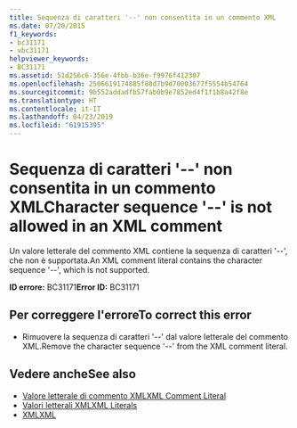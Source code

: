 ```yaml
---
title: Sequenza di caratteri '--' non consentita in un commento XML
ms.date: 07/20/2015
f1_keywords:
- bc31171
- vbc31171
helpviewer_keywords:
- BC31171
ms.assetid: 51d256c6-356e-4fbb-b36e-f9976f412307
ms.openlocfilehash: 2506619174885f88d7b9d70003677f5554b54764
ms.sourcegitcommit: 9b552addadfb57fab0b9e7852ed4f1f1b8a42f8e
ms.translationtype: HT
ms.contentlocale: it-IT
ms.lasthandoff: 04/23/2019
ms.locfileid: "61915395"
---
```

# <a name="character-sequence----is-not-allowed-in-an-xml-comment"></a><span data-ttu-id="38bc7-102">Sequenza di caratteri '--' non consentita in un commento XML</span><span class="sxs-lookup"><span data-stu-id="38bc7-102">Character sequence '--' is not allowed in an XML comment</span></span>
<span data-ttu-id="38bc7-103">Un valore letterale del commento XML contiene la sequenza di caratteri '--', che non è supportata.</span><span class="sxs-lookup"><span data-stu-id="38bc7-103">An XML comment literal contains the character sequence '--', which is not supported.</span></span>  
  
 <span data-ttu-id="38bc7-104">**ID errore:** BC31171</span><span class="sxs-lookup"><span data-stu-id="38bc7-104">**Error ID:** BC31171</span></span>  
  
## <a name="to-correct-this-error"></a><span data-ttu-id="38bc7-105">Per correggere l'errore</span><span class="sxs-lookup"><span data-stu-id="38bc7-105">To correct this error</span></span>  
  
- <span data-ttu-id="38bc7-106">Rimuovere la sequenza di caratteri '--' dal valore letterale del commento XML.</span><span class="sxs-lookup"><span data-stu-id="38bc7-106">Remove the character sequence '--' from the XML comment literal.</span></span>  
  
## <a name="see-also"></a><span data-ttu-id="38bc7-107">Vedere anche</span><span class="sxs-lookup"><span data-stu-id="38bc7-107">See also</span></span>

- [<span data-ttu-id="38bc7-108">Valore letterale di commento XML</span><span class="sxs-lookup"><span data-stu-id="38bc7-108">XML Comment Literal</span></span>](../../visual-basic/language-reference/xml-literals/xml-comment-literal.md)
- [<span data-ttu-id="38bc7-109">Valori letterali XML</span><span class="sxs-lookup"><span data-stu-id="38bc7-109">XML Literals</span></span>](../../visual-basic/language-reference/xml-literals/index.md)
- [<span data-ttu-id="38bc7-110">XML</span><span class="sxs-lookup"><span data-stu-id="38bc7-110">XML</span></span>](../../visual-basic/programming-guide/language-features/xml/index.md)
